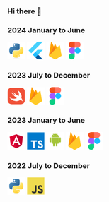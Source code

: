 ### Hi there 👋

<!--
**aknurkappar/aknurkappar** is a ✨ _special_ ✨ repository because its `README.md` (this file) appears on your GitHub profile.

Here are some ideas to get you started:

- 🔭 I’m currently working on ...
- 🌱 I’m currently learning ...
- 👯 I’m looking to collaborate on ...
- 🤔 I’m looking for help with ...
- 💬 Ask me about ...
- 📫 How to reach me: ...
- 😄 Pronouns: ...
- ⚡ Fun fact: ...
-->

<h3>2024 January to June</h3>
<div>
<img src="assets/python-original.svg" width="40"/>
<img src="assets/flutterio-icon.svg" width="40"/>
<img src="assets/firebase-icon.svg" width="40"/>
<img src="assets/figma-icon.svg" width="40"/>
</div>


<h3>2023 July to December</h3>
<div>
<img src="assets/swift-original.svg" width="40"/>
<img src="assets/firebase-icon.svg" width="40"/>
<img src="assets/figma-icon.svg" width="40"/>
</div>

<h3>2023 January to June</h3>
<div>
<img src="assets/angular.svg" width="40"/>
<img src="assets/typescript-original.svg" width="40"/>
<img src="assets/android-original-wordmark.svg" width="40"/>
<img src="assets/firebase-icon.svg" width="40"/>
<img src="assets/figma-icon.svg" width="40"/>
</div>


<h3>2022 July to December</h3>
<div>
<img src="assets/python-original.svg" width="40"/>
<img src="assets/javascript-original.svg" width="40"/>